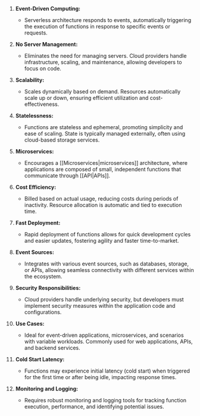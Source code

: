 1. **Event-Driven Computing:**
    
    - Serverless architecture responds to events, automatically triggering the execution of functions in response to specific events or requests.
2. **No Server Management:**
    
    - Eliminates the need for managing servers. Cloud providers handle infrastructure, scaling, and maintenance, allowing developers to focus on code.
3. **Scalability:**
    
    - Scales dynamically based on demand. Resources automatically scale up or down, ensuring efficient utilization and cost-effectiveness.
4. **Statelessness:**
    
    - Functions are stateless and ephemeral, promoting simplicity and ease of scaling. State is typically managed externally, often using cloud-based storage services.
5. **Microservices:**
    
    - Encourages a [[Microservices|microservices]] architecture, where applications are composed of small, independent functions that communicate through [[API|APIs]].
6. **Cost Efficiency:**
    
    - Billed based on actual usage, reducing costs during periods of inactivity. Resource allocation is automatic and tied to execution time.
7. **Fast Deployment:**
    
    - Rapid deployment of functions allows for quick development cycles and easier updates, fostering agility and faster time-to-market.
8. **Event Sources:**
    
    - Integrates with various event sources, such as databases, storage, or APIs, allowing seamless connectivity with different services within the ecosystem.
9. **Security Responsibilities:**
    
    - Cloud providers handle underlying security, but developers must implement security measures within the application code and configurations.
10. **Use Cases:**
    
    - Ideal for event-driven applications, microservices, and scenarios with variable workloads. Commonly used for web applications, APIs, and backend services.
11. **Cold Start Latency:**
    
    - Functions may experience initial latency (cold start) when triggered for the first time or after being idle, impacting response times.
12. **Monitoring and Logging:**
    
    - Requires robust monitoring and logging tools for tracking function execution, performance, and identifying potential issues.